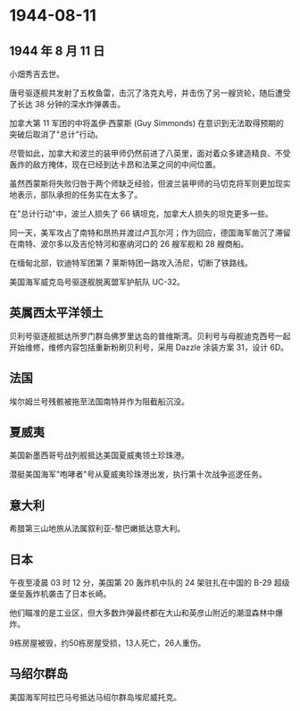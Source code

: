 # 1944-08-11

## 1944 年 8 月 11 日

小畑秀吉去世。

唐号驱逐舰共发射了五枚鱼雷，击沉了洛克丸号，并击伤了另一艘货轮，随后遭受了长达
38 分钟的深水炸弹袭击。

加拿大第 11 军团的中将盖伊·西蒙斯 (Guy Simmonds)
在意识到无法取得预期的突破后取消了"总计"行动。

尽管如此，加拿大和波兰的装甲师仍然前进了八英里，面对着众多建造精良、不受轰炸的敌方掩体，现在已经到达卡昂和法莱之间的中间位置。

虽然西蒙斯将失败归咎于两个师缺乏经验，但波兰装甲师的马切克将军则更加现实地表示，部队承担的任务实在太多了。

在"总计行动"中，波兰人损失了 66 辆坦克，加拿大人损失的坦克更多一些。

同一天，美军攻占了南特和昂热并渡过卢瓦尔河；作为回应，德国海军凿沉了滞留在南特、波尔多以及吉伦特河和塞纳河口的
26 艘军舰和 28 艘商船。

在缅甸北部，钦迪特军团第 7 莱斯特团一路攻入汤尼，切断了铁路线。

美国海军威克岛号驱逐舰脱离盟军护航队 UC-32。

## 英属西太平洋领土

贝利号驱逐舰抵达所罗门群岛佛罗里达岛的普维斯湾。贝利号与母舰迪克西号一起开始维修，维修内容包括重新粉刷贝利号，采用
Dazzle 涂装方案 31，设计 6D。

## 法国

埃尔姆兰号残骸被拖至法国南特并作为阻截船沉没。

## 夏威夷

美国新墨西哥号战列舰抵达美国夏威夷领土珍珠港。

潜艇美国海军"咆哮者"号从夏威夷珍珠港出发，执行第十次战争巡逻任务。

## 意大利

希腊第三山地旅从法属叙利亚-黎巴嫩抵达意大利。

## 日本

午夜至凌晨 03 时 12 分，美国第 20 轰炸机中队的 24 架驻扎在中国的 B-29
超级堡垒轰炸机袭击了日本长崎。

他们瞄准的是工业区，但大多数炸弹最终都在大山和英彦山附近的潮湿森林中爆炸。

9栋房屋被毁，约50栋房屋受损，13人死亡，26人重伤。

## 马绍尔群岛

美国海军阿拉巴马号抵达马绍尔群岛埃尼威托克。

